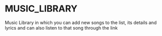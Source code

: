 # MUSIC_LIBRARY
Music Library in which you can add new songs to the list, its details and lyrics and can also listen to that song through the link
